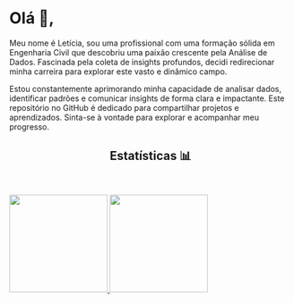 # Olá 👋, 

Meu nome é Letícia, sou uma profissional com uma formação sólida em Engenharia Civil que descobriu uma paixão crescente pela Análise de Dados. Fascinada pela coleta de insights profundos, decidi redirecionar minha carreira para explorar este vasto e dinâmico campo.

</ul>
Estou constantemente aprimorando minha capacidade de analisar dados, identificar padrões e comunicar insights de forma clara e impactante.      
Este repositório no GitHub é dedicado para compartilhar projetos e aprendizados. Sinta-se à vontade para explorar e acompanhar meu progresso. </ul>

</ul>


<h2 align="center" >Estatísticas  📊</h2>
<br>
 <div>
 <p align="left">
   <a href="https://github.com/letibraga">
   <img height="175em" src="https://github-readme-stats.vercel.app/api?username=letibraga&show_icons=true&theme=dracula&include_all_commits=true&count_private=true"/>
   <img height="175em" src="https://github-readme-stats.vercel.app/api/top-langs/?username=letibraga&layout=compact&langs_count=16&theme=dracula"/>
<div>

